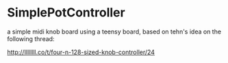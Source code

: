 # SimplePotController
a simple midi knob board using a teensy board, based on tehn's idea on the following thread:

http://llllllll.co/t/four-n-128-sized-knob-controller/24
